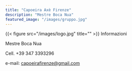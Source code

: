 ```yaml
---
title: "Capoeira Axè Firenze"
description: "Mestre Boca Nua"
featured_image: "/images/gruppo.jpg"
---
```


{{< figure src="/images/logo.jpg" title="" >}}
Informazioni

Mestre Boca Nua

Cell. +39 347 3393296

e-mail: capoeirafirenze@gmail.com
